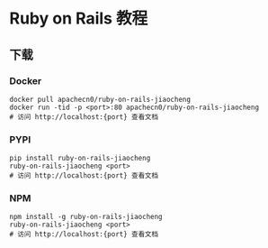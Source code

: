 # Ruby on Rails 教程

## 下载

### Docker

```
docker pull apachecn0/ruby-on-rails-jiaocheng
docker run -tid -p <port>:80 apachecn0/ruby-on-rails-jiaocheng
# 访问 http://localhost:{port} 查看文档
```

### PYPI

```
pip install ruby-on-rails-jiaocheng
ruby-on-rails-jiaocheng <port>
# 访问 http://localhost:{port} 查看文档
```

### NPM

```
npm install -g ruby-on-rails-jiaocheng
ruby-on-rails-jiaocheng <port>
# 访问 http://localhost:{port} 查看文档
```